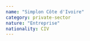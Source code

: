 ```yaml
---
name: "Simplon Côte d'Ivoire"
category: private-sector
nature: "Entreprise"
nationality: CIV
---
```

